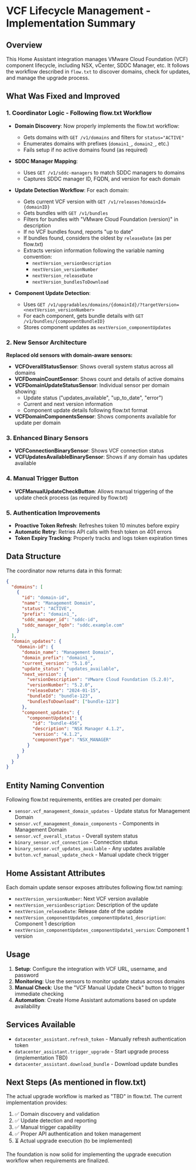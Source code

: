 # VCF Lifecycle Management - Implementation Summary

## Overview
This Home Assistant integration manages VMware Cloud Foundation (VCF) component lifecycle, including NSX, vCenter, SDDC Manager, etc. It follows the workflow described in `flow.txt` to discover domains, check for updates, and manage the upgrade process.

## What Was Fixed and Improved

### 1. **Coordinator Logic - Following flow.txt Workflow**
- **Domain Discovery**: Now properly implements the flow.txt workflow:
  - Gets domains with `GET /v1/domains` and filters for `status="ACTIVE"`
  - Enumerates domains with prefixes (`domain1_`, `domain2_`, etc.)
  - Fails setup if no active domains found (as required)
  
- **SDDC Manager Mapping**: 
  - Uses `GET /v1/sddc-managers` to match SDDC managers to domains
  - Captures SDDC manager ID, FQDN, and version for each domain

- **Update Detection Workflow**: For each domain:
  - Gets current VCF version with `GET /v1/releases?domainId={domainID}`
  - Gets bundles with `GET /v1/bundles`
  - Filters for bundles with "VMware Cloud Foundation (version)" in description
  - If no VCF bundles found, reports "up to date"
  - If bundles found, considers the oldest by `releaseDate` (as per flow.txt)
  - Extracts version information following the variable naming convention:
    - `nextVersion_versionDescription`
    - `nextVersion_versionNumber`
    - `nextVersion_releaseDate`
    - `nextVersion_bundlesToDownload`

- **Component Update Detection**:
  - Uses `GET /v1/upgradables/domains/{domainId}/?targetVersion=<nextVersion_versionNumber>`
  - For each component, gets bundle details with `GET /v1/bundles/{componentBundleID}`
  - Stores component updates as `nextVersion_componentUpdates`

### 2. **New Sensor Architecture**
**Replaced old sensors with domain-aware sensors:**

- **VCFOverallStatusSensor**: Shows overall system status across all domains
- **VCFDomainCountSensor**: Shows count and details of active domains
- **VCFDomainUpdateStatusSensor**: Individual sensor per domain showing:
  - Update status ("updates_available", "up_to_date", "error")
  - Current and next version information
  - Component update details following flow.txt format
- **VCFDomainComponentsSensor**: Shows components available for update per domain

### 3. **Enhanced Binary Sensors**
- **VCFConnectionBinarySensor**: Shows VCF connection status
- **VCFUpdatesAvailableBinarySensor**: Shows if any domain has updates available

### 4. **Manual Trigger Button**
- **VCFManualUpdateCheckButton**: Allows manual triggering of the update check process (as required by flow.txt)

### 5. **Authentication Improvements**
- **Proactive Token Refresh**: Refreshes token 10 minutes before expiry
- **Automatic Retry**: Retries API calls with fresh token on 401 errors
- **Token Expiry Tracking**: Properly tracks and logs token expiration times

## Data Structure

The coordinator now returns data in this format:
```json
{
  "domains": [
    {
      "id": "domain-id",
      "name": "Management Domain",
      "status": "ACTIVE",
      "prefix": "domain1_",
      "sddc_manager_id": "sddc-id",
      "sddc_manager_fqdn": "sddc.example.com"
    }
  ],
  "domain_updates": {
    "domain-id": {
      "domain_name": "Management Domain",
      "domain_prefix": "domain1_",
      "current_version": "5.1.0",
      "update_status": "updates_available",
      "next_version": {
        "versionDescription": "VMware Cloud Foundation (5.2.0)",
        "versionNumber": "5.2.0",
        "releaseDate": "2024-01-15",
        "bundleId": "bundle-123",
        "bundlesToDownload": ["bundle-123"]
      },
      "component_updates": {
        "componentUpdate1": {
          "id": "bundle-456",
          "description": "NSX Manager 4.1.2",
          "version": "4.1.2",
          "componentType": "NSX_MANAGER"
        }
      }
    }
  }
}
```

## Entity Naming Convention

Following flow.txt requirements, entities are created per domain:
- `sensor.vcf_management_domain_updates` - Update status for Management Domain
- `sensor.vcf_management_domain_components` - Components in Management Domain
- `sensor.vcf_overall_status` - Overall system status
- `binary_sensor.vcf_connection` - Connection status
- `binary_sensor.vcf_updates_available` - Any updates available
- `button.vcf_manual_update_check` - Manual update check trigger

## Home Assistant Attributes

Each domain update sensor exposes attributes following flow.txt naming:
- `nextVersion_versionNumber`: Next VCF version available
- `nextVersion_versionDescription`: Description of the update
- `nextVersion_releaseDate`: Release date of the update
- `nextVersion_componentUpdates_componentUpdate1_description`: Component 1 description
- `nextVersion_componentUpdates_componentUpdate1_version`: Component 1 version

## Usage

1. **Setup**: Configure the integration with VCF URL, username, and password
2. **Monitoring**: Use the sensors to monitor update status across domains
3. **Manual Check**: Use the "VCF Manual Update Check" button to trigger immediate checking
4. **Automation**: Create Home Assistant automations based on update availability

## Services Available

- `datacenter_assistant.refresh_token` - Manually refresh authentication token
- `datacenter_assistant.trigger_upgrade` - Start upgrade process (implementation TBD)
- `datacenter_assistant.download_bundle` - Download update bundles

## Next Steps (As mentioned in flow.txt)

The actual upgrade workflow is marked as "TBD" in flow.txt. The current implementation provides:
1. ✅ Domain discovery and validation
2. ✅ Update detection and reporting
3. ✅ Manual trigger capability
4. ✅ Proper API authentication and token management
5. ⏳ Actual upgrade execution (to be implemented)

The foundation is now solid for implementing the upgrade execution workflow when requirements are finalized.
